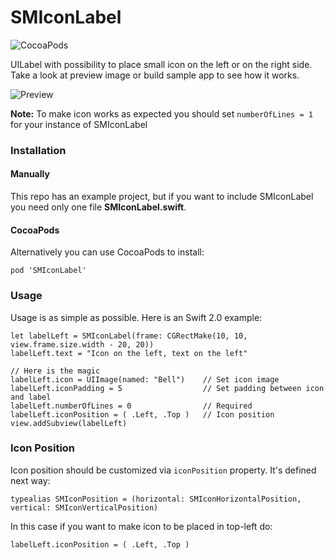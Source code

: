 # SMIconLabel

![CocoaPods](https://img.shields.io/cocoapods/v/SMIconLabel.svg)

UILabel with possibility to place small icon on the left or on the right side. Take a look at preview image or build sample app to see how it works.

![Preview](https://raw.githubusercontent.com/anatoliyv/SMIconLabel/master/Main/screenshot.png)

**Note:** To make icon works as expected you should set `numberOfLines = 1` for your instance of SMIconLabel

### Installation

#### Manually

This repo has an example project, but if you want to include SMIconLabel you need only one file **SMIconLabel.swift**.

#### CocoaPods

Alternatively you can use CocoaPods to install:

```
pod 'SMIconLabel'
```

### Usage

Usage is as simple as possible. Here is an Swift 2.0 example:

```
let labelLeft = SMIconLabel(frame: CGRectMake(10, 10, view.frame.size.width - 20, 20))
labelLeft.text = "Icon on the left, text on the left"

// Here is the magic
labelLeft.icon = UIImage(named: "Bell")    // Set icon image
labelLeft.iconPadding = 5                  // Set padding between icon and label
labelLeft.numberOfLines = 0                // Required
labelLeft.iconPosition = ( .Left, .Top )   // Icon position
view.addSubview(labelLeft)
```

### Icon Position

Icon position should be customized via `iconPosition` property. It's defined next way:

```
typealias SMIconPosition = (horizontal: SMIconHorizontalPosition, vertical: SMIconVerticalPosition)
```

In this case if you want to make icon to be placed in top-left do:

```
labelLeft.iconPosition = ( .Left, .Top )
```
